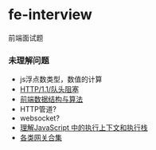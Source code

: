 # fe-interview
前端面试题
### 未理解问题
- js浮点数类型，数值的计算
- [HTTP/1.1/队头阻塞](https://zhuanlan.zhihu.com/p/330300133)
- [前端数据结构与算法](https://github.com/azl397985856/leetcode/tree/master/thinkings)
- HTTP管道?
- websocket?
- [理解JavaScript 中的执行上下文和执行栈](https://muyiy.cn/blog/1/1.1.html#%E6%89%A7%E8%A1%8C%E4%B8%8A%E4%B8%8B%E6%96%87%E7%9A%84%E7%B1%BB%E5%9E%8B)
- [各类网关合集](https://zhuanlan.zhihu.com/p/97985176)
